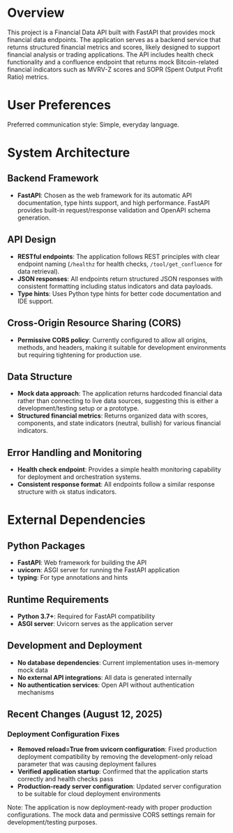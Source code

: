 # Overview

This project is a Financial Data API built with FastAPI that provides mock financial data endpoints. The application serves as a backend service that returns structured financial metrics and scores, likely designed to support financial analysis or trading applications. The API includes health check functionality and a confluence endpoint that returns mock Bitcoin-related financial indicators such as MVRV-Z scores and SOPR (Spent Output Profit Ratio) metrics.

# User Preferences

Preferred communication style: Simple, everyday language.

# System Architecture

## Backend Framework
- **FastAPI**: Chosen as the web framework for its automatic API documentation, type hints support, and high performance. FastAPI provides built-in request/response validation and OpenAPI schema generation.

## API Design
- **RESTful endpoints**: The application follows REST principles with clear endpoint naming (`/healthz` for health checks, `/tool/get_confluence` for data retrieval).
- **JSON responses**: All endpoints return structured JSON responses with consistent formatting including status indicators and data payloads.
- **Type hints**: Uses Python type hints for better code documentation and IDE support.

## Cross-Origin Resource Sharing (CORS)
- **Permissive CORS policy**: Currently configured to allow all origins, methods, and headers, making it suitable for development environments but requiring tightening for production use.

## Data Structure
- **Mock data approach**: The application returns hardcoded financial data rather than connecting to live data sources, suggesting this is either a development/testing setup or a prototype.
- **Structured financial metrics**: Returns organized data with scores, components, and state indicators (neutral, bullish) for various financial indicators.

## Error Handling and Monitoring
- **Health check endpoint**: Provides a simple health monitoring capability for deployment and orchestration systems.
- **Consistent response format**: All endpoints follow a similar response structure with `ok` status indicators.

# External Dependencies

## Python Packages
- **FastAPI**: Web framework for building the API
- **uvicorn**: ASGI server for running the FastAPI application
- **typing**: For type annotations and hints

## Runtime Requirements
- **Python 3.7+**: Required for FastAPI compatibility
- **ASGI server**: Uvicorn serves as the application server

## Development and Deployment
- **No database dependencies**: Current implementation uses in-memory mock data
- **No external API integrations**: All data is generated internally
- **No authentication services**: Open API without authentication mechanisms

## Recent Changes (August 12, 2025)

### Deployment Configuration Fixes
- **Removed reload=True from uvicorn configuration**: Fixed production deployment compatibility by removing the development-only reload parameter that was causing deployment failures
- **Verified application startup**: Confirmed that the application starts correctly and health checks pass
- **Production-ready server configuration**: Updated server configuration to be suitable for cloud deployment environments

Note: The application is now deployment-ready with proper production configurations. The mock data and permissive CORS settings remain for development/testing purposes.